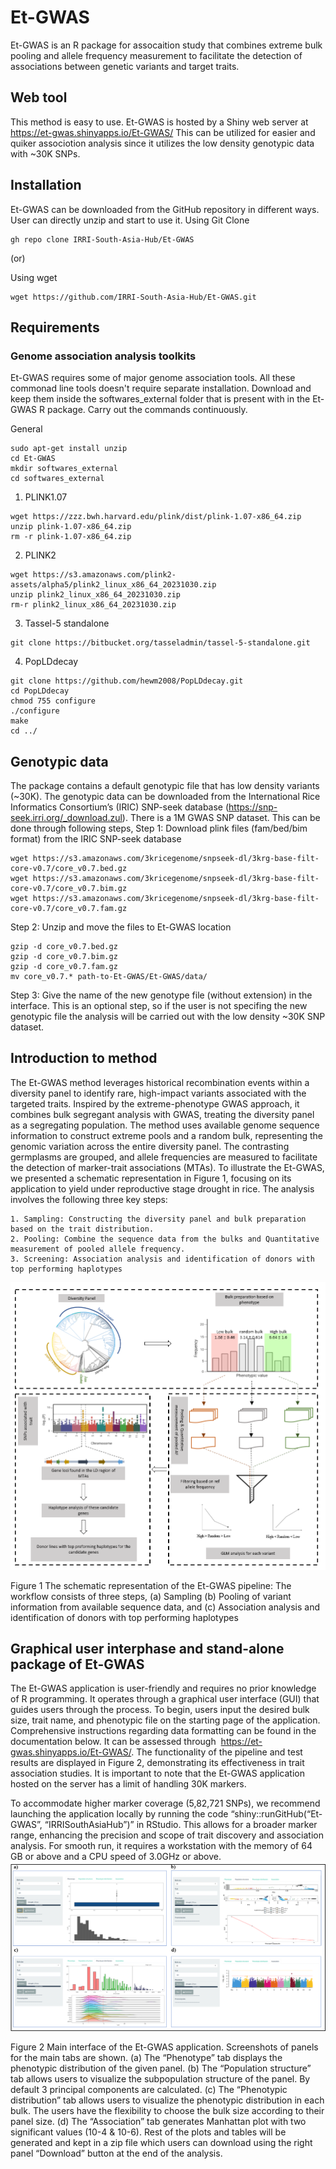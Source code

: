 # Et-GWAS

Et-GWAS is an R package for assocaition study that combines extreme bulk pooling and allele frequency measurement to facilitate the detection of associations between genetic variants and target traits.

## Web tool
This method is easy to use. Et-GWAS is hosted by a Shiny web server at https://et-gwas.shinyapps.io/Et-GWAS/
This can be utilized for easier and quiker associotion analysis since it utilizes the low density genotypic data with ~30K SNPs.

## Installation
Et-GWAS can be downloaded from the GitHub repository in different ways. User can directly unzip and start to use it.
Using Git Clone
```
gh repo clone IRRI-South-Asia-Hub/Et-GWAS
```
(or)

Using wget
```
wget https://github.com/IRRI-South-Asia-Hub/Et-GWAS.git
```
## Requirements
### Genome association analysis toolkits
Et-GWAS requires some of major genome association tools. All these commonad line tools doesn't require separate installation. Download and keep them inside the softwares_external folder that is present with in the Et-GWAS R package. Carry out the commands continuously.

General
```
sudo apt-get install unzip
cd Et-GWAS
mkdir softwares_external
cd softwares_external
```
1. PLINK1.07
```
wget https://zzz.bwh.harvard.edu/plink/dist/plink-1.07-x86_64.zip
unzip plink-1.07-x86_64.zip
rm -r plink-1.07-x86_64.zip
```
2. PLINK2
```
wget https://s3.amazonaws.com/plink2-assets/alpha5/plink2_linux_x86_64_20231030.zip
unzip plink2_linux_x86_64_20231030.zip
rm-r plink2_linux_x86_64_20231030.zip
```
3. Tassel-5 standalone
```
git clone https://bitbucket.org/tasseladmin/tassel-5-standalone.git
```
4. PopLDdecay
```
git clone https://github.com/hewm2008/PopLDdecay.git 
cd PopLDdecay
chmod 755 configure
./configure
make
cd ../
```

## Genotypic data
The package contains a default genotypic file that has low density variants (~30K). The genotypic data can be downloaded from the International Rice Informatics Consortium’s (IRIC) SNP-seek database (https://snp-seek.irri.org/_download.zul). There is a 1M GWAS SNP dataset. This can be done through following steps,
Step 1:
Download plink files (fam/bed/bim format) from the IRIC SNP-seek database
```
wget https://s3.amazonaws.com/3kricegenome/snpseek-dl/3krg-base-filt-core-v0.7/core_v0.7.bed.gz
wget https://s3.amazonaws.com/3kricegenome/snpseek-dl/3krg-base-filt-core-v0.7/core_v0.7.bim.gz
wget https://s3.amazonaws.com/3kricegenome/snpseek-dl/3krg-base-filt-core-v0.7/core_v0.7.fam.gz
```
Step 2:
Unzip and move the files to Et-GWAS location
```
gzip -d core_v0.7.bed.gz
gzip -d core_v0.7.bim.gz
gzip -d core_v0.7.fam.gz
mv core_v0.7.* path-to-Et-GWAS/Et-GWAS/data/
```
Step 3:
Give the name of the new genotype file (without extension) in the interface. This is an optional step, so if the user is not specifing the new genotypic file the analysis will be carried out with the low density ~30K SNP dataset.

## Introduction to method
The Et-GWAS method leverages historical recombination events within a diversity panel to identify rare, high-impact variants associated with the targeted traits. Inspired by the extreme-phenotype GWAS approach, it combines bulk segregant analysis with GWAS, treating the diversity panel as a segregating population. The method uses available genome sequence information to construct extreme pools and a random bulk, representing the genomic variation across the entire diversity panel. The contrasting germplasms are grouped, and allele frequencies are measured to facilitate the detection of marker-trait associations (MTAs). To illustrate the Et-GWAS, we presented a schematic representation in Figure 1, focusing on its application to yield under reproductive stage drought in rice. The analysis involves the following three key steps: 

    1. Sampling: Constructing the diversity panel and bulk preparation based on the trait distribution.
    2. Pooling: Combine the sequence data from the bulks and Quantitative measurement of pooled allele frequency.
    3. Screening: Association analysis and identification of donors with top performing haplotypes
    
![image](extra/fig1.png)

Figure 1 The schematic representation of the Et-GWAS pipeline: The workflow consists of three steps, (a) Sampling (b) Pooling of variant information from available sequence data, and (c) Association analysis and identification of donors with top performing haplotypes

## Graphical user interphase and stand-alone package of Et-GWAS 
The Et-GWAS application is user-friendly and requires no prior knowledge of R programming. It operates through a graphical user interface (GUI) that guides users through the process. To begin, users input the desired bulk size, trait name, and phenotypic file on the starting page of the application. Comprehensive instructions regarding data formatting can be found in the documentation below. It can be assessed through  https://et-gwas.shinyapps.io/Et-GWAS/. The functionality of the pipeline and test results are displayed in Figure 2, demonstrating its effectiveness in trait association studies. It is important to note that the Et-GWAS application hosted on the server has a limit of handling 30K markers.  

To accommodate higher marker coverage (5,82,721 SNPs), we recommend launching the application locally by running the code “shiny::runGitHub(“Et-GWAS”, “IRRISouthAsiaHub”)”  in RStudio. This allows for a broader marker range, enhancing the precision and scope of trait discovery and association analysis. For smooth run, it requires a workstation with the memory of 64 GB or above and a CPU speed of 3.0GHz or above.
![image](extra/fig2.png)

Figure 2 Main interface of the Et-GWAS application. Screenshots of panels for the main tabs are shown. (a) The “Phenotype” tab displays the phenotypic distribution of the given panel. (b) The “Population structure” tab allows users to visualize the subpopulation structure of the panel. By default 3 principal components are calculated. (c) The “Phenotypic distribution” tab allows users to visualize the phenotypic distribution in each bulk. The users have the flexibility to choose the bulk size according to their panel size. (d) The “Association” tab generates Manhattan plot with two significant values (10-4 & 10-6). Rest of the plots and tables will be generated and kept in a zip file which users can download using the right panel “Download” button at the end of the analysis.
